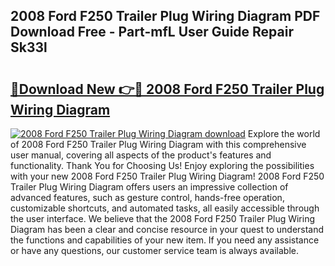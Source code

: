 ## 2008 Ford F250 Trailer Plug Wiring Diagram PDF Download Free - Part-mfL User Guide Repair Sk33l

# <h2><a href="http://dfke5yq.blite.top/?on=2008+Ford+F250+Trailer+Plug+Wiring+Diagram">🔗Download New 👉🔴 2008 Ford F250 Trailer Plug Wiring Diagram</a></h2>

[![2008 Ford F250 Trailer Plug Wiring Diagram download](https://i.imgur.com/lujVjoI.png)](http://dfke5yq.blite.top/?on=2008+Ford+F250+Trailer+Plug+Wiring+Diagram)
Explore the world of 2008 Ford F250 Trailer Plug Wiring Diagram with this comprehensive user manual, covering all aspects of the product's features and functionality. Thank You for Choosing Us! Enjoy exploring the possibilities with your new 2008 Ford F250 Trailer Plug Wiring Diagram! 2008 Ford F250 Trailer Plug Wiring Diagram offers users an impressive collection of advanced features, such as gesture control, hands-free operation, customizable shortcuts, and automated tasks, all easily accessible through the user interface. We believe that the 2008 Ford F250 Trailer Plug Wiring Diagram has been a clear and concise resource in your quest to understand the functions and capabilities of your new item. If you need any assistance or have any questions, our customer service team is always available.
